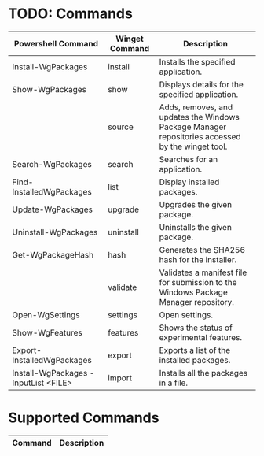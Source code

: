 # TODO: Commands

| Powershell Command                     | Winget Command | Description                                                                                      |
| -------------------------------------- | -------------- | ------------------------------------------------------------------------------------------------ |
| Install-WgPackages                     | install        | Installs the specified application.                                                              |
| Show-WgPackages                        | show           | Displays details for the specified application.                                                  |
|                                        | source         | Adds, removes, and updates the Windows Package Manager repositories accessed by the winget tool. |
| Search-WgPackages                      | search         | Searches for an application.                                                                     |
| Find-InstalledWgPackages               | list           | Display installed packages.                                                                      |
| Update-WgPackages                      | upgrade        | Upgrades the given package.                                                                      |
| Uninstall-WgPackages                   | uninstall      | Uninstalls the given package.                                                                    |
| Get-WgPackageHash                      | hash           | Generates the SHA256 hash for the installer.                                                     |
|                                        | validate       | Validates a manifest file for submission to the Windows Package Manager repository.              |
| Open-WgSettings                        | settings       | Open settings.                                                                                   |
| Show-WgFeatures                        | features       | Shows the status of experimental features.                                                       |
| Export-InstalledWgPackages             | export         | Exports a list of the installed packages.                                                        |
| Install-WgPackages -InputList \<FILE\> | import         | Installs all the packages in a file.                                                             |

# Supported Commands

| Command | Description |
| ------- | ----------- |
